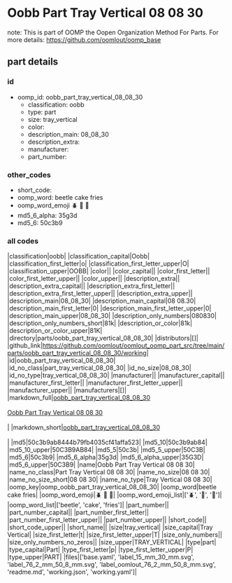 # Oobb Part Tray Vertical 08 08 30  

note: This is part of OOMP the Oopen Organization Method For Parts. For more details: https://github.com/oomlout/oomp_base

##  part details





### id
* oomp_id: oobb_part_tray_vertical_08_08_30
  * classification: oobb
  * type: part
  * size: tray_vertical
  * color: 
  * description_main: 08_08_30
  * description_extra: 
  * manufacturer: 
  * part_number: 

### other_codes
* short_code: 
* oomp_word: beetle cake fries
* oomp_word_emoji :beetle: :cake: :fries:
* md5_6_alpha: 35g3d
* md5_6: 50c3b9

### all codes 
|classification|oobb|
|classification_capital|Oobb|
|classification_first_letter|o|
|classification_first_letter_upper|O|
|classification_upper|OOBB|
|color||
|color_capital||
|color_first_letter||
|color_first_letter_upper||
|color_upper||
|description_extra||
|description_extra_capital||
|description_extra_first_letter||
|description_extra_first_letter_upper||
|description_extra_upper||
|description_main|08_08_30|
|description_main_capital|08 08.30|
|description_main_first_letter|0|
|description_main_first_letter_upper|0|
|description_main_upper|08_08_30|
|description_only_numbers|080830|
|description_only_numbers_short|81k|
|description_or_color|81k|
|description_or_color_upper|81K|
|directory|parts/oobb_part_tray_vertical_08_08_30|
|distributors|[]|
|github_link|https://github.com/oomlout/oomlout_oomp_part_src/tree/main/parts/oobb_part_tray_vertical_08_08_30/working|
|id|oobb_part_tray_vertical_08_08_30|
|id_no_class|part_tray_vertical_08_08_30|
|id_no_size|08_08_30|
|id_no_type|tray_vertical_08_08_30|
|manufacturer||
|manufacturer_capital||
|manufacturer_first_letter||
|manufacturer_first_letter_upper||
|manufacturer_upper||
|manufacturers|[]|
|markdown_full|[oobb_part_tray_vertical_08_08_30](https://github.com/oomlout/oomlout_oomp_part_src/tree/main/parts/oobb_part_tray_vertical_08_08_30/working)<br>[](https://github.com/oomlout/oomlout_oomp_part_src/tree/main/parts/oobb_part_tray_vertical_08_08_30/working)<br>[Oobb Part Tray Vertical 08 08 30](https://github.com/oomlout/oomlout_oomp_part_src/tree/main/parts/oobb_part_tray_vertical_08_08_30/working)<br><br>|
|markdown_short|[oobb_part_tray_vertical_08_08_30](https://github.com/oomlout/oomlout_oomp_part_src/tree/main/parts/oobb_part_tray_vertical_08_08_30/working)<br><br>|
|md5|50c3b9ab8444b79fb4035cf41affa523|
|md5_10|50c3b9ab84|
|md5_10_upper|50C3B9AB84|
|md5_5|50c3b|
|md5_5_upper|50C3B|
|md5_6|50c3b9|
|md5_6_alpha|35g3d|
|md5_6_alpha_upper|35G3D|
|md5_6_upper|50C3B9|
|name|Oobb Part Tray Vertical 08 08 30|
|name_no_class|Part Tray Vertical 08 08 30|
|name_no_size|08 08 30|
|name_no_size_short|08 08 30|
|name_no_type|Tray Vertical 08 08 30|
|oomp_key|oomp_oobb_part_tray_vertical_08_08_30|
|oomp_word|beetle cake fries|
|oomp_word_emoji|:beetle: :cake: :fries:|
|oomp_word_emoji_list|[':beetle:', ':cake:', ':fries:']|
|oomp_word_list|['beetle', 'cake', 'fries']|
|part_number||
|part_number_capital||
|part_number_first_letter||
|part_number_first_letter_upper||
|part_number_upper||
|short_code||
|short_code_upper||
|short_name||
|size|tray_vertical|
|size_capital|Tray Vertical|
|size_first_letter|t|
|size_first_letter_upper|T|
|size_only_numbers||
|size_only_numbers_no_zeros||
|size_upper|TRAY_VERTICAL|
|type|part|
|type_capital|Part|
|type_first_letter|p|
|type_first_letter_upper|P|
|type_upper|PART|
|files|['base.yaml', 'label_15_mm_30_mm.svg', 'label_76_2_mm_50_8_mm.svg', 'label_oomlout_76_2_mm_50_8_mm.svg', 'readme.md', 'working.json', 'working.yaml']|
